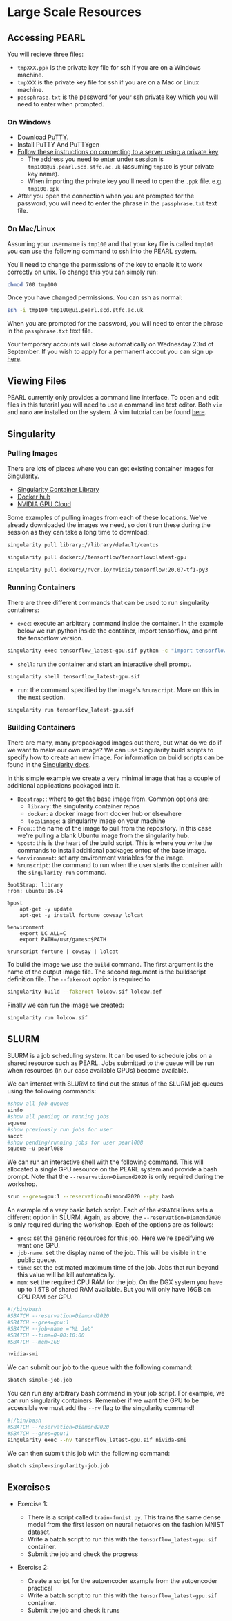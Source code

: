 # Large Scale Resources

## Accessing PEARL

You will recieve three files:
 - `tmpXXX.ppk` is the private key file for ssh if you are on a Windows machine. 
 - `tmpXXX` is the private key file for ssh if you are on a Mac or Linux machine.
 - `passphrase.txt` is the password for your ssh private key which you will need to enter when prompted.
 

### On Windows

 - Download [PuTTY](https://www.chiark.greenend.org.uk/~sgtatham/putty/latest.html).
 - Install PuTTY And PuTTYgen
 - [Follow these instructions on connecting to a server using a private key](https://devops.ionos.com/tutorials/use-ssh-keys-with-putty-on-windows/#connect-to-server-with-private-key)
     - The address you need to enter under session is `tmp100@ui.pearl.scd.stfc.ac.uk` (assuming `tmp100` is your private key name).
     - When importing the private key you'll need to open the `.ppk` file. e.g. `tmp100.ppk`
 - After you open the connection when you are prompted for the password, you will need to enter the phrase in the `passphrase.txt` text file.
  
### On Mac/Linux

Assuming your username is `tmp100` and that your key file is called `tmp100` you can use the following command to ssh into the PEARL system.

You'll need to change the permissions of the key to enable it to work correctly on unix. To change this you can simply run:

```bash
chmod 700 tmp100
```

Once you have changed permissions. You can ssh as normal:

```bash
ssh -i tmp100 tmp100@ui.pearl.scd.stfc.ac.uk
```
When you are prompted for the password, you will need to enter the phrase in the `passphrase.txt` text file.

Your temporary accounts will close automatically on Wednesday 23rd of September. If you wish to apply for a permanent accout you can sign up [here](https://www.turing.ac.uk/research/asg/pearl).

## Viewing Files
PEARL currently only provides a command line interface. To open and edit files in this tutorial you will need to use a command line text editor. Both `vim` and `nano` are installed on the system. A vim tutorial can be found [here](https://vim.fandom.com/wiki/Tutorial).

## Singularity

### Pulling Images
There are lots of places where you can get existing container images for Singularity.

 - [Singularity Container Library](https://cloud.sylabs.io/library)
 - [Docker hub](https://hub.docker.com/search?q=&type=image)
 - [NVIDIA GPU Cloud](https://ngc.nvidia.com/catalog/all)
 
Some examples of pulling images from each of these locations. We've already downloaded the images we need, so don't run these during the session as they can take a long time to download:

```bash
singularity pull library://library/default/centos

singularity pull docker://tensorflow/tensorflow:latest-gpu

singularity pull docker://nvcr.io/nvidia/tensorflow:20.07-tf1-py3
```

### Running Containers

There are three different commands that can be used to run singularity containers:

 - `exec`: execute an arbitrary command inside the container. In the example below we run python inside the container, import tensorflow, and print the tensorflow version.

```bash
singularity exec tensorflow_latest-gpu.sif python -c "import tensorflow as tf; print(tf.__version__)"
```
 - `shell`: run the container and start an interactive shell prompt.
 
```bash
singularity shell tensorflow_latest-gpu.sif
```

 - `run`: the command specified by the image's `%runscript`. More on this in the next section.
```bash
singularity run tensorflow_latest-gpu.sif
```

### Building Containers
There are many, many prepackaged images out there, but what do we do if we want to make our own image? We can use Singularity build scripts to specify how to create an new image. For information on build scripts can be found in the [Singularity docs](https://sylabs.io/guides/3.6/user-guide/quick_start.html#build-images-from-scratch).

In this simple example we create a very minimal image that has a couple of additional applications packaged into it.

 - `Boostrap:`: where to get the base image from. Common options are:
   - `library`: the singularity container repos
   - `docker`: a docker image from docker hub or elsewhere
   - `localimage`: a singularity image on your machine
 - `From:`: the name of the image to pull from the repository. In this case we're pulling a blank Ubuntu image from the singularity hub.
 - `%post`: this is the heart of the build script. This is where you write the commands to install additional packages ontop of the base image.
 - `%environment`: set any environment variables for the image.
 - `%runscript`: the command to run when the user starts the container with the `singularity run` command.

```
BootStrap: library
From: ubuntu:16.04

%post
    apt-get -y update
    apt-get -y install fortune cowsay lolcat

%environment
    export LC_ALL=C
    export PATH=/usr/games:$PATH

%runscript fortune | cowsay | lolcat
```

To build the image we use the `build` command. The first argument is the name of the output image file. The second argument is the buildscript definition file. The `--fakeroot` option is required to 

```bash
singularity build --fakeroot lolcow.sif lolcow.def
```

Finally we can run the image we created:

```bash
singularity run lolcow.sif 
```

## SLURM
SLURM is a job scheduling system. It can be used to schedule jobs on a shared resource such as PEARL. Jobs submitted to the queue will be run when resources (in our case available GPUs) become available.

We can interact with SLURM to find out the status of the SLURM job queues using the following commands:

```bash
#show all job queues
sinfo 
#show all pending or running jobs
squeue
#show previously run jobs for user
sacct
#show pending/running jobs for user pearl008
squeue –u pearl008
```

We can run an interactive shell with the following command. This will allocated a single GPU resource on the PEARL system and provide a bash prompt. Note that the `--reservation=Diamond2020` is only required during the workshop.

```bash
srun --gres=gpu:1 --reservation=Diamond2020 --pty bash 
```

An example of a very basic batch script. Each of the `#SBATCH` lines sets a different option in SLURM. Again, as above, the `--reservation=Diamond2020` is only required during the workshop. Each of the options are as follows:

 - `gres`: set the generic resources for this job. Here we're specifying we want one GPU.
 - `job-name`: set the display name of the job. This will be visible in the public queue.
 - `time`: set the estimated maximum time of the job. Jobs that run beyond this value will be kill automatically.
 - `mem`: set the required CPU RAM for the job. On the DGX system you have up to 1.5TB of shared RAM available. But you will only have 16GB on GPU RAM per GPU.

```bash
#!/bin/bash
#SBATCH --reservation=Diamond2020
#SBATCH --gres=gpu:1
#SBATCH --job-name ="ML Job"
#SBATCH --time=0-00:10:00
#SBATCH --mem=1GB

nvidia-smi
```
We can submit our job to the queue with the following command:

```bash
sbatch simple-job.job
```

You can run any arbitrary bash command in your job script. For example, we can run singularity containers. Remember if we want the GPU to be accessible we must add the `--nv` flag to the singularity command!

```bash
#!/bin/bash
#SBATCH --reservation=Diamond2020
#SBATCH --gres=gpu:1
singularity exec --nv tensorflow_latest-gpu.sif nivida-smi
```

We can then submit this job with the following command:

```bash
sbatch simple-singularity-job.job
```

## Exercises

- Exercise 1:
  - There is a script called `train-fmnist.py`. This trains the same dense model from the first lesson on neural networks on the fashion MNIST dataset.
  - Write a batch script to run this with the `tensorflow_latest-gpu.sif` container.
  - Submit the job and check the progress

- Exercise 2:
  - Create a script for the autoencoder example from the autoencoder practical
  - Write a batch script to run this with the `tensorflow_latest-gpu.sif` container.
  - Submit the job and check it runs
